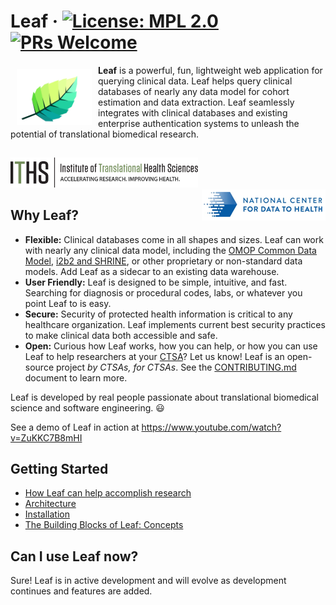 # Leaf &middot; [![License: MPL 2.0](https://img.shields.io/badge/License-MPL%202.0-brightgreen.svg)](https://opensource.org/licenses/MPL-2.0) [![PRs Welcome](https://img.shields.io/badge/PRs-welcome-green.svg)](https://github.com/uwrit/leaf/pulls)
<a><img src="/src/ui-client/public/images/logos/apps/leaf.svg" width="120px" align="left" hspace="10" vspace="6"></a>

**Leaf** is a powerful, fun, lightweight web application for querying clinical data. Leaf helps query clinical databases of nearly any data model for cohort estimation and data extraction. Leaf seamlessly integrates with clinical databases and existing enterprise authentication systems to unleash the potential of translational biomedical research.

##
<span style="display:block">
   <img src="/src/ui-client/public/images/logos/orgs/iths.png" width="300px" />
</span>
<span style="display:block">
   <img src="/src/ui-client/public/images/logos/orgs/cd2h.png" style="float:right" />
</span>

## Why Leaf?
* **Flexible:** Clinical databases come in all shapes and sizes. Leaf can work with nearly any clinical data model, including the [OMOP Common Data Model](https://github.com/OHDSI/CommonDataModel), [i2b2 and SHRINE](https://github.com/i2b2/i2b2-data), or other proprietary or non-standard data models. Add Leaf as a sidecar to an existing data warehouse.
* **User Friendly:** Leaf is designed to be simple, intuitive, and fast. Searching for diagnosis or procedural codes, labs, or whatever you point Leaf to is easy.
* **Secure:** Security of protected health information is critical to any healthcare organization. Leaf implements current best security practices to make clinical data both accessible and safe.
* **Open:** Curious how Leaf works, how you can help, or how you can use Leaf to help researchers at your <a href="https://ncats.nih.gov/ctsa">CTSA</a>? Let us know! Leaf is an open-source project *by CTSAs, for CTSAs*. See the [CONTRIBUTING.md](https://github.com/uwrit/leaf/blob/master/CONTRIBUTING.md) document to learn more.

Leaf is developed by real people passionate about translational biomedical science and software engineering. :smiley:

See a demo of Leaf in action at https://www.youtube.com/watch?v=ZuKKC7B8mHI

## Getting Started
* [How Leaf can help accomplish research](https://github.com/uwrit/leaf/wiki#how-can-leaf-help-with-research)
* [Architecture](https://github.com/uwrit/leaf/tree/master/docs/deploy#architecture)
* [Installation](https://github.com/uwrit/leaf/tree/master/docs/deploy#installation-steps)
* [The Building Blocks of Leaf: Concepts](https://github.com/uwrit/leaf/blob/master/docs/admin/concept/README.md#the-building-blocks-of-leaf-concepts)

## Can I use Leaf now?
Sure! Leaf is in active development and will evolve as development continues and features are added.
